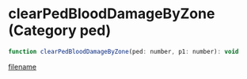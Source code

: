 # clearPedBloodDamageByZone (Category ped)

```js
function clearPedBloodDamageByZone(ped: number, p1: number): void
```

[filename](clearPedBloodDamageByZone_m.md ':include')